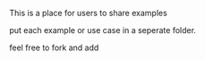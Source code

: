 This is a place for users to share examples


put each example or use case in a seperate folder.

feel free to fork and add
